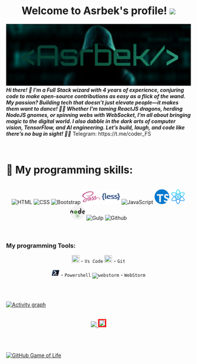 <h1 align="center" style="font-weight:700;">
  <b> Welcome to Asrbek's profile! </b>
  <img src="https://media.giphy.com/media/hvRJCLFzcasrR4ia7z/giphy.gif" width="28">
</h1>

<img src="./file/1.jpg" alt="banner that says Asrbek - Frontend developer, content creator and community organizer alongside a cartoon illustration of Asrbek">
<i><b>Hi there! 👋 I'm a Full Stack wizard with 4 years of experience, conjuring code to make open-source contributions as easy as a flick of the wand. My passion? Building tech that doesn’t just elevate people—it makes them want to dance! 💃🕺 Whether I'm taming ReactJS dragons, herding NodeJS gnomes, or spinning webs with WebSocket, I’m all about bringing magic to the digital world. I also dabble in the dark arts of computer vision, TensorFlow, and AI engineering. Let’s build, laugh, and code like there’s no bug in sight! 🚀✨</b></i>
Telegram: https://t.me/coder_FS
<br/>
<br/>
<br/>
<h1 align="start">
🤹 My programming <b>skills: </b>
</h1>
<br/>
<div style="display: inline_block" align="center">
  <img alt="HTML" height="40" width="50" src="https://cdn.jsdelivr.net/gh/devicons/devicon/icons/html5/html5-original.svg">
  
  <img alt="CSS" height="40" width="50" src="https://cdn.jsdelivr.net/gh/devicons/devicon/icons/css3/css3-original.svg">
  
  <img alt="Bootstrap" height="40" width="50" src="https://cdn.jsdelivr.net/gh/devicons/devicon/icons/bootstrap/bootstrap-original.svg">
  
  <img  alt="SASS" height="40" width="50" src="https://github.com/devicons/devicon/blob/v2.14.0/icons/sass/sass-original.svg">
  
  <img alt="SCSS" height="40" width="50" src="https://github.com/devicons/devicon/blob/v2.14.0/icons/less/less-plain-wordmark.svg">
  
  <img alt="JavaScript" height="40" width="50" src="https://cdn.jsdelivr.net/gh/devicons/devicon/icons/javascript/javascript-original.svg">
  
  <img alt="typescript" height="40" width="40" src="./file/typescript.png">
  <img alt="typescript" height="40" width="40" src="./file/atom.png">
  <img alt="node" height="40" width="40" src="./file/nodejs.png">
  
  <img alt="Gulp" height="40" width="50" src="https://cdn.jsdelivr.net/gh/devicons/devicon/icons/gulp/gulp-plain.svg">
  
  <img alt="Github" height="40" width="50" src="https://cdn.jsdelivr.net/gh/devicons/devicon/icons/github/github-original.svg">
</div>

<br>
<br>
<h3 align="start">
My programming <b>Tools: </b>
</h3>
<center> 
  

<code><img src="https://github.com/tomchen/stack-icons/blob/master/logos/visual-studio-code.svg" width="21px" height="21px"></code> - `Vs Code` 
<code><img src="https://github.com/tomchen/stack-icons/blob/master/logos/git-icon.svg"           width="21px" height="21px"></code> - `Git` 

<code><img alt="terminal" src="https://raw.githubusercontent.com/github/explore/80688e429a7d4ef2fca1e82350fe8e3517d3494d/topics/powershell/powershell.png" width="21px" height="21px"></code> - `Powershell` 
<code><img alt="webstorm" src="https://upload.wikimedia.org/wikipedia/commons/thumb/c/c0/WebStorm_Icon.svg/1200px-WebStorm_Icon.svg.png" width="21px" height="21px"></code> - `WebStorm` 
</center>
<br>

<br>

[![Activity graph](https://activity-graph.herokuapp.com/graph?username=AsrbekCoder&bg_color=000000&color=36bcf7&line=36bcf7&point=ffffff&area=true&hide_border=true)](https://github.com/AsrbekCoder)

<br>
<div align="center">
  <a href="https://github.com/AsrbekCoder">
  <img height="180em" src="https://github-readme-stats.vercel.app/api?username=AsrbekCoder&show_icons=true&theme=dark&include_all_commits=true&count_private=true"/>
  <img height="180em" style="border:3px solid red;"src="https://github-readme-stats.vercel.app/api/top-langs/?username=AsrbekCoder&layout=compact&langs_count=7&theme=dark"/>
</div>

<br/>
<br/>
<br/>

[![GitHub Game of Life](https://github4life.herokuapp.com/AsrbekCoder.gif?z=6)](https://github4life.herokuapp.com/AsrbekCoder)

<br/>
<br/>
